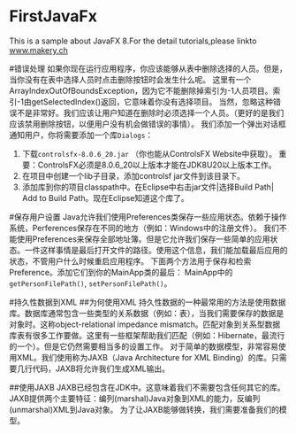 # FirstJavaFx
This is a sample about JavaFX 8.For the detail tutorials,please linkto www.makery.ch

#错误处理
如果你现在运行应用程序，你应该能够从表中删除选择的人员。但是，当你没有在表中选择人员时点击删除按钮时会发生什么呢。
这里有一个ArrayIndexOutOfBoundsException，因为它不能删除掉索引为-1人员项目。索引-1由getSelectedIndex()返回，它意味着你没有选择项目。
当然，忽略这种错误不是非常好。我们应该让用户知道在删除时必须选择一个人员。（更好的是我们应该禁用删除按钮，以便用户没有机会做错误的事情）。
我们添加一个弹出对话框通知用户，你将需要添加一个库`Dialogs`：

1. 下载`controlsfx-8.0.6_20.jar` （你也能从ControlsFX Website中获取）。 重要：ControlsFX必须是8.0.6_20以上版本才能在JDK8U20以上版本工作。
2. 在项目中创建一个lib子目录，添加controlsf jar文件到该目录下。
3. 添加库到你的项目classpath中。在Eclipse中右击jar文件|选择Build Path| Add to Build Path。现在Eclipse知道这个库了。

#保存用户设置
Java允许我们使用Preferences类保存一些应用状态。依赖于操作系统，Perferences保存在不同的地方（例如：Windows中的注册文件）。
我们不能使用Preferences来保存全部地址簿。但是它允许我们保存一些简单的应用状态。一件这样事情是最后打开文件的路径。使用这个信息，我们能加载最后应用的状态，不管用户什么时候重启应用程序。
下面两个方法用于保存和检索Preference。添加它们到你的MainApp类的最后：
MainApp中的`getPersonFilePath()`, `setPersonFilePath()`。

#持久性数据到XML
##为何使用XML
持久性数据的一种最常用的方法是使用数据库。数据库通常包含一些类型的关系数据（例如：表），当我们需要保存的数据是对象时。这称object-relational impedance mismatch。匹配对象到关系型数据库表有很多工作要做。这里有一些框架帮助我们匹配（例如：Hibernate，最流行的一个）。但是它仍然需要相当多的设置工作。
对于简单的数据模型，非常容易使用XML。我们使用称为JAXB（Java Architecture for XML Binding）的库。只需要几行代码，JAXB将允许我们生成XML输出。

##使用JAXB
JAXB已经包含在JDK中。这意味着我们不需要包含任何其它的库。
JAXB提供两个主要特征：编列(marshal)Java对象到XML的能力，反编列(unmarshal)XML到Java对象。
为了让JAXB能够做转换，我们需要准备我们的模型。